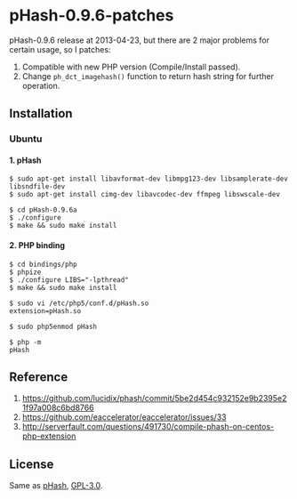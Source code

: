 # pHash-0.9.6-patches

pHash-0.9.6 release at 2013-04-23, but there are 2 major problems for certain usage, so I patches:

1. Compatible with new PHP version (Compile/Install passed).
2. Change `ph_dct_imagehash()` function to return hash string for further operation.

## Installation

### Ubuntu

#### 1. pHash

```
$ sudo apt-get install libavformat-dev libmpg123-dev libsamplerate-dev libsndfile-dev
$ sudo apt-get install cimg-dev libavcodec-dev ffmpeg libswscale-dev
```

```
$ cd pHash-0.9.6a
$ ./configure
$ make && sudo make install
```

#### 2. PHP binding

```
$ cd bindings/php
$ phpize
$ ./configure LIBS="-lpthread"
$ make && sudo make install
```

```
$ sudo vi /etc/php5/conf.d/pHash.so
extension=pHash.so
```

```
$ sudo php5enmod pHash
```

```
$ php -m
pHash
```

## Reference

1. https://github.com/lucidix/phash/commit/5be2d454c932152e9b2395e21f97a008c6bd8766
2. https://github.com/eaccelerator/eaccelerator/issues/33
3. http://serverfault.com/questions/491730/compile-phash-on-centos-php-extension

## License

Same as [pHash](http://www.phash.org/), [GPL-3.0](http://www.gnu.org/licenses/gpl-3.0.html).

